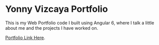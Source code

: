 # Yonny Vizcaya Portfolio

This is my Web Portfolio code I built using Angular 6, where I talk a little about me and the projects I have worked on.

[Portfolio Link Here](https://yonnyviz.github.io/portfolio/).